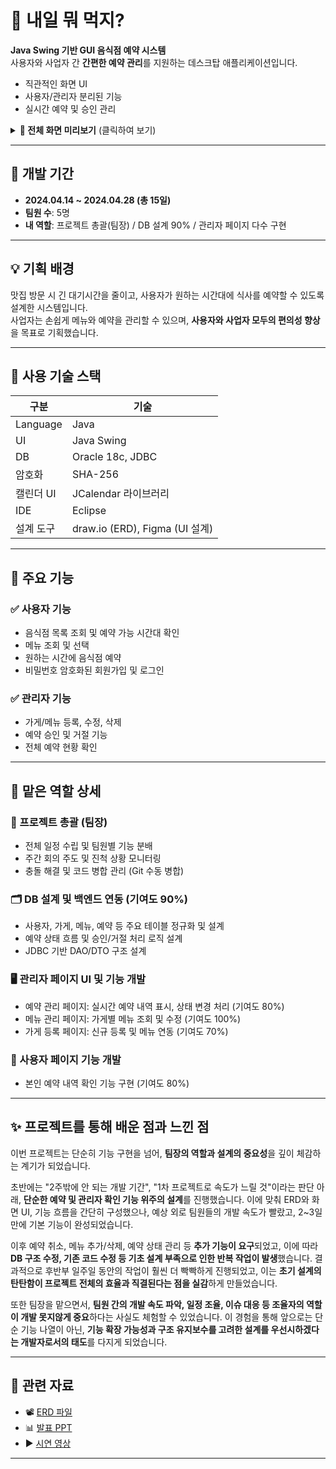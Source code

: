 # 🍱 내일 뭐 먹지?

**Java Swing 기반 GUI 음식점 예약 시스템**  
사용자와 사업자 간 **간편한 예약 관리**를 지원하는 데스크탑 애플리케이션입니다.

- 직관적인 화면 UI
- 사용자/관리자 분리된 기능
- 실시간 예약 및 승인 관리

<details>
<summary><strong>📸 전체 화면 미리보기</strong> (클릭하여 보기)</summary>

| 구분 | 화면 | 미리보기 |
|------|------|----------|
| 공통 | 로그인 | <img height="300" alt="image" src="https://github.com/user-attachments/assets/eb962efa-8770-4d1f-9f20-31300461ef0e" /> |
| 관리자 | 관리자 메인 | <img height="300" alt="관리자페이지" src="https://github.com/user-attachments/assets/e9390e21-fc57-40cf-93fc-450fa8b5bc49" /> |
| 관리자 | 가게 관리 | <img height="300" alt="가게관리" src="https://github.com/user-attachments/assets/7d6bd95a-baca-4028-9777-993e424b440c" /> |
| 관리자 | 메뉴 관리 | <img height="300" alt="image" src="https://github.com/user-attachments/assets/398c9fd3-d574-416d-a59c-24f3791d90af" /> |
| 관리자 | 예약 확인 | <img height="300" alt="예약확인" src="https://github.com/user-attachments/assets/060e4a7d-a70d-4855-9f5f-7a599f55feb9" /> |
| 사용자 | 유저 메인 | <img height="300" alt="image" src="https://github.com/user-attachments/assets/0c799022-c865-41a0-8a1c-3cfa72eaf60e" /> |
| 사용자 | 예약 | <img height="300" alt="image" src="https://github.com/user-attachments/assets/aa43a009-59de-40aa-adb5-64e45514bc6d" /> |
| 사용자 | 예약 확인 | <img height="300" alt="image" src="https://github.com/user-attachments/assets/69089844-d290-463c-a331-296d40e89f01" /> |

</details>

---

## 📅 개발 기간

- **2024.04.14 ~ 2024.04.28 (총 15일)**  
- **팀원 수**: 5명  
- **내 역할**: 프로젝트 총괄(팀장) / DB 설계 90% / 관리자 페이지 다수 구현

---

## 💡 기획 배경

맛집 방문 시 긴 대기시간을 줄이고, 사용자가 원하는 시간대에 식사를 예약할 수 있도록 설계한 시스템입니다.  
사업자는 손쉽게 메뉴와 예약을 관리할 수 있으며, **사용자와 사업자 모두의 편의성 향상**을 목표로 기획했습니다.

---

## 🔧 사용 기술 스택

| 구분 | 기술 |
|------|------|
| Language | Java |
| UI | Java Swing |
| DB | Oracle 18c, JDBC |
| 암호화 | SHA-256 |
| 캘린더 UI | JCalendar 라이브러리 |
| IDE | Eclipse |
| 설계 도구 | draw.io (ERD), Figma (UI 설계) |

---

## 🧩 주요 기능

### ✅ 사용자 기능
- 음식점 목록 조회 및 예약 가능 시간대 확인
- 메뉴 조회 및 선택
- 원하는 시간에 음식점 예약
- 비밀번호 암호화된 회원가입 및 로그인

### ✅ 관리자 기능
- 가게/메뉴 등록, 수정, 삭제
- 예약 승인 및 거절 기능
- 전체 예약 현황 확인

---

## 📌 맡은 역할 상세
### 🧭 프로젝트 총괄 (팀장)
- 전체 일정 수립 및 팀원별 기능 분배
- 주간 회의 주도 및 진척 상황 모니터링
- 충돌 해결 및 코드 병합 관리 (Git 수동 병합)
 
### 🗂️ DB 설계 및 백엔드 연동 (기여도 90%)
- 사용자, 가게, 메뉴, 예약 등 주요 테이블 정규화 및 설계
- 예약 상태 흐름 및 승인/거절 처리 로직 설계
- JDBC 기반 DAO/DTO 구조 설계

### 🖥 관리자 페이지 UI 및 기능 개발
- 예약 관리 페이지: 실시간 예약 내역 표시, 상태 변경 처리 (기여도 80%)
- 메뉴 관리 페이지: 가게별 메뉴 조회 및 수정 (기여도 100%)
- 가게 등록 페이지: 신규 등록 및 메뉴 연동 (기여도 70%)

### 👤 사용자 페이지 기능 개발
- 본인 예약 내역 확인 기능 구현 (기여도 80%)

---

## ✨ 프로젝트를 통해 배운 점과 느낀 점

이번 프로젝트는 단순히 기능 구현을 넘어, **팀장의 역할과 설계의 중요성**을 깊이 체감하는 계기가 되었습니다.

초반에는 "2주밖에 안 되는 개발 기간", "1차 프로젝트로 속도가 느릴 것"이라는 판단 아래, **단순한 예약 및 관리자 확인 기능 위주의 설계**를 진행했습니다. 이에 맞춰 ERD와 화면 UI, 기능 흐름을 간단히 구성했으나, 예상 외로 팀원들의 개발 속도가 빨랐고, 2~3일 만에 기본 기능이 완성되었습니다.

이후 예약 취소, 메뉴 추가/삭제, 예약 상태 관리 등 **추가 기능이 요구**되었고, 이에 따라 **DB 구조 수정, 기존 코드 수정 등 기초 설계 부족으로 인한 반복 작업이 발생**했습니다. 결과적으로 후반부 일주일 동안의 작업이 훨씬 더 빡빡하게 진행되었고, 이는 **초기 설계의 탄탄함이 프로젝트 전체의 효율과 직결된다는 점을 실감**하게 만들었습니다.

또한 팀장을 맡으면서, **팀원 간의 개발 속도 파악, 일정 조율, 이슈 대응 등 조율자의 역할이 개발 못지않게 중요**하다는 사실도 체험할 수 있었습니다.
이 경험을 통해 앞으로는 단순 기능 나열이 아닌, **기능 확장 가능성과 구조 유지보수를 고려한 설계를 우선시하겠다는 개발자로서의 태도**를 다지게 되었습니다.

---

## 🔗 관련 자료

- 📽️ [ERD 파일](https://drive.google.com/file/d/16R0uBjChg2aDMdAs_4PqOZrjyrdNen--/view?usp=sharing)
- 📊 [발표 PPT](https://docs.google.com/presentation/d/11NJRVsx3GhBFVpGjqQiJaEui0PqJejEz/edit?usp=sharing&ouid=106436189513240672230&rtpof=true&sd=true)
- ▶️ [시연 영상](https://drive.google.com/file/d/1hWBYnBIuDHO4ibnCwDXhyAO5j8Yuc1Nn/view?usp=sharing)

---
